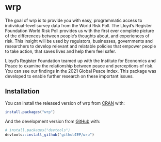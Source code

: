 
<!-- README.md is generated from README.Rmd. Please edit that file -->

# wrp

<!-- badges: start -->
<!-- badges: end -->

The goal of wrp is to provide you with easy, programmatic access to
individual-level survey data from the World Risk Poll. The Lloyd’s
Register Foundation World Risk Poll provides us with the first ever
complete picture of the differences between people’s thoughts about, and
experiences of risk. This insight will be used by regulators,
businesses, governments and researchers to develop relevant and
relatable policies that empower people to take action, that saves lives
and help them feel safer.

Lloyd’s Register Foundation teamed up with the Institute for Economics
and Peace to examine the relationship between peace and perceptions of
risk. You can see our findings in the 2021 Global Peace Index. This
package was developed to enable further research on these important
issues.

## Installation

You can install the released version of wrp from
[CRAN](https://CRAN.R-project.org) with:

``` r
install.packages("wrp")
```

And the development version from [GitHub](https://github.com/) with:

``` r
# install.packages("devtools")
devtools::install_github("githubIEP/wrp")
```
